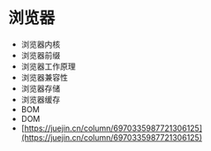 # 浏览器

* 浏览器内核
* 浏览器前缀
* 浏览器工作原理
* 浏览器兼容性
* 浏览器存储
* 浏览器缓存
* BOM
* DOM
* [https://juejin.cn/column/6970335987721306125](https://juejin.cn/column/6970335987721306125)
